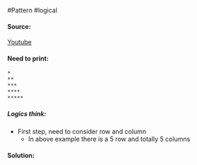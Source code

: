 #Pattern #logical

#### Source:
[Youtube](https://www.youtube.com/watch?v=x8IXcg7m57s)

#### Need to print:
```
*
**
***
****
*****
```

##### Logics think:
* First step, need to consider row and column
	* In above example there is a 5 row and totally 5 columns

#### Solution:
```

```